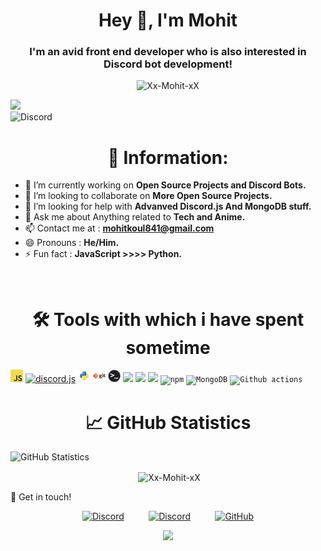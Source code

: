 <h1 align="center">Hey 👋, I'm Mohit</h1>
<h3 align="center">I'm an avid front end developer who is also interested in Discord bot development!</h3>

<p align="center"> <img src="https://komarev.com/ghpvc/?username=Xx-Mohit-xX&style=flat-square" alt="Xx-Mohit-xX" /> </p>

![](https://visitors-badge.glitch.me/badge?page_id=Xx-Mohit-xX.Xx-Mohit-xX) 
<br/> 
![Discord](https://discord.c99.nl/widget/theme-2/753974636508741673.png) 


<h1 align="center">🌙 Information:</h1>
 
- 🔭 I’m currently working on **Open Source Projects and Discord Bots.**
- 👯 I’m looking to collaborate on **More Open Source Projects.**
- 🤔 I’m looking for help with **Advanved Discord.js And MongoDB stuff.**
- 💬 Ask me about Anything related to **Tech and Anime.**
- 📫 Contact me at : **[mohitkoul841@gmail.com](https://mail.google.com/mail/u/0/?view=cm&fs=1&to=mohitkoul841@gmail.com)**
- 😄 Pronouns : **He/Him.**
- ⚡ Fun fact : **JavaScript >>>> Python.**

<br>
<h1 align="center">🛠️ Tools with which i have spent sometime</h1>
<code><img height="20" src="https://raw.githubusercontent.com/github/explore/80688e429a7d4ef2fca1e82350fe8e3517d3494d/topics/javascript/javascript.png"></code> <a href="https://discord.js.org"><img src="https://cdn.discordapp.com/attachments/740865034887888996/740865173065170994/logo-square.png" width="20" alt="discord.js" /></a> <code><img height="20" src="https://raw.githubusercontent.com/github/explore/80688e429a7d4ef2fca1e82350fe8e3517d3494d/topics/python/python.png"></code> <code><img height="20" src="https://raw.githubusercontent.com/github/explore/80688e429a7d4ef2fca1e82350fe8e3517d3494d/topics/git/git.png"></code> <code><img height="20" src="https://raw.githubusercontent.com/github/explore/80688e429a7d4ef2fca1e82350fe8e3517d3494d/topics/terminal/terminal.png"></code> <code><img height="20" src="https://img.shields.io/badge/-Nodejs-43853d?style=flat-square&logo=Node.js&logoColor=white"/></code> <code><img height="20" src="https://img.shields.io/badge/-HTML5-E34F26?style=flat-square&logo=html5&logoColor=white" /></code> <code><img height="20" src="https://img.shields.io/badge/-Heroku-430098?style=flat-square&logo=heroku&logoColor=white" /></code> <code><img alt="npm" src="https://img.shields.io/badge/-NPM-CB3837?style=flat-square&logo=npm&logoColor=white" /></code> <code><img alt="MongoDB" src="https://img.shields.io/badge/-MongoDB-13aa52?style=flat-square&logo=mongodb&logoColor=white" /></code> <code><img alt="Github actions" src="https://img.shields.io/badge/-Github_Actions-2088FF?style=flat-square&logo=github-actions&logoColor=white" /></code> 

<h1 align="center">📈 GitHub Statistics</h1> 

![GitHub Statistics](https://metrics.lecoq.io/Xx-Mohit-xX?template=classic&followup=1&languages=1&config.timezone=Asia%2FCalcutta) 
   
<p align="center">&nbsp;<img align="center" src="https://github-readme-streak-stats.herokuapp.com/?user=Xx-Mohit-xX" alt="Xx-Mohit-xX" /></p>
</details
<h1 align="center">🤝 Get in touch!</h1>
<p align="center">
<a href="https://instagram.com/mohitkoul841" target="_blank"><img alt="Discord" title="Discord" height="32" width="32" src="https://image.flaticon.com/icons/svg/174/174855.svg"></a>&nbsp;&nbsp;&nbsp;&nbsp;&nbsp;&nbsp;&nbsp;&nbsp;&nbsp;
<a href="https://discord.com/users/753974636508741673" target="_blank"><img alt="Discord" title="Discord" height="32" width="32" src="https://raw.githubusercontent.com/peterthehan/peterthehan/master/assets/discord.svg"></a>&nbsp;&nbsp;&nbsp;&nbsp;&nbsp;&nbsp;&nbsp;&nbsp;&nbsp;
<a href="https://github.com/Xx-Mohit-xX"><img alt="GitHub" title="GitHub" height="32" width="32" src="https://raw.githubusercontent.com/peterthehan/peterthehan/master/assets/github.svg"></a>
</p>
<p align="center">
<a href="https://www.buymeacoffee.com/moonbowyt"><img src="https://img.buymeacoffee.com/button-api/?text=Buy me a coffee&emoji=&slug=moonbowyt&button_colour=FF5F5F&font_colour=ffffff&font_family=Cookie&outline_colour=000000&coffee_colour=FFDD00"></a>
</p>
